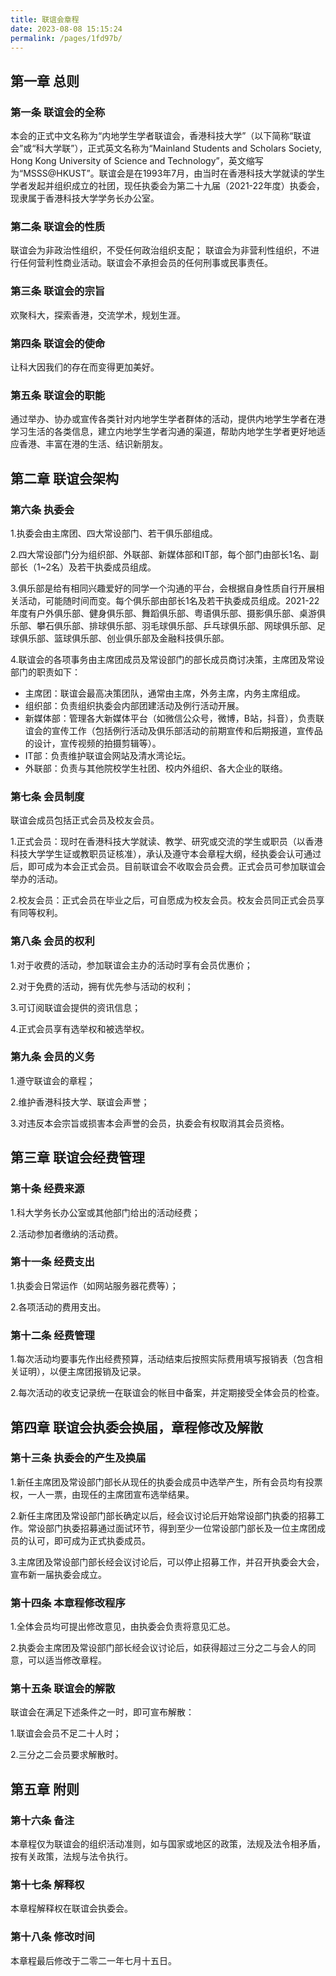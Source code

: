 ```yaml
---
title: 联谊会章程
date: 2023-08-08 15:15:24
permalink: /pages/1fd97b/
---
```


## 第一章 总则
### 第一条 联谊会的全称
本会的正式中文名称为“内地学生学者联谊会，香港科技大学”（以下简称“联谊会”或“科大学联”），正式英文名称为“Mainland Students and Scholars Society, Hong Kong University of Science and Technology”，英文缩写为“MSSS@HKUST”。联谊会是在1993年7月，由当时在香港科技大学就读的学生学者发起并组织成立的社团，现任执委会为第二十九届（2021-22年度）执委会，现隶属于香港科技大学学务长办公室。

### 第二条 联谊会的性质
联谊会为非政治性组织，不受任何政治组织支配； 联谊会为非营利性组织，不进行任何营利性商业活动。联谊会不承担会员的任何刑事或民事责任。

### 第三条 联谊会的宗旨
欢聚科大，探索香港，交流学术，规划生涯。

### 第四条 联谊会的使命
让科大因我们的存在而变得更加美好。

### 第五条 联谊会的职能
通过举办、协办或宣传各类针对内地学生学者群体的活动，提供内地学生学者在港学习生活的各类信息，建立内地学生学者沟通的渠道，帮助内地学生学者更好地适应香港、丰富在港的生活、结识新朋友。

## 第二章 联谊会架构
### 第六条 执委会
1.执委会由主席团、四大常设部门、若干俱乐部组成。

2.四大常设部门分为组织部、外联部、新媒体部和IT部，每个部门由部长1名、副部长（1~2名）及若干执委成员组成。

3.俱乐部是给有相同兴趣爱好的同学一个沟通的平台，会根据自身性质自行开展相关活动，可能随时间而变。每个俱乐部由部长1名及若干执委成员组成。2021-22年度有户外俱乐部、健身俱乐部、舞蹈俱乐部、粤语俱乐部、摄影俱乐部、桌游俱乐部、攀石俱乐部、排球俱乐部、羽毛球俱乐部、乒乓球俱乐部、网球俱乐部、足球俱乐部、篮球俱乐部、创业俱乐部及金融科技俱乐部。

4.联谊会的各项事务由主席团成员及常设部门的部长成员商讨决策，主席团及常设部门的职责如下：

 - 主席团：联谊会最高决策团队，通常由主席，外务主席，内务主席组成。
 - 组织部：负责组织执委会内部团建活动及例行活动开展。
 - 新媒体部：管理各大新媒体平台（如微信公众号，微博，B站，抖音），负责联谊会的宣传工作（包括例行活动及俱乐部活动的前期宣传和后期报道，宣传品的设计，宣传视频的拍摄剪辑等）。
 - IT部：负责维护联谊会网站及清水湾论坛。
 - 外联部：负责与其他院校学生社团、校内外组织、各大企业的联络。

### 第七条 会员制度
联谊会成员包括正式会员及校友会员。

1.正式会员：现时在香港科技大学就读、教学、研究或交流的学生或职员（以香港科技大学学生证或教职员证核准），承认及遵守本会章程大纲，经执委会认可通过后，即可成为本会正式会员。目前联谊会不收取会员会费。正式会员可参加联谊会举办的活动。

2.校友会员：正式会员在毕业之后，可自愿成为校友会员。校友会员同正式会员享有同等权利。

### 第八条 会员的权利
1.对于收费的活动，参加联谊会主办的活动时享有会员优惠价；

2.对于免费的活动，拥有优先参与活动的权利；

3.可订阅联谊会提供的资讯信息；

4.正式会员享有选举权和被选举权。

### 第九条 会员的义务
1.遵守联谊会的章程；

2.维护香港科技大学、联谊会声誉；

3.对违反本会宗旨或损害本会声誉的会员，执委会有权取消其会员资格。

## 第三章 联谊会经费管理
### 第十条 经费来源
1.科大学务长办公室或其他部门给出的活动经费；

2.活动参加者缴纳的活动费。

### 第十一条 经费支出
1.执委会日常运作（如网站服务器花费等）；

2.各项活动的费用支出。

### 第十二条 经费管理
1.每次活动均要事先作出经费预算，活动结束后按照实际费用填写报销表（包含相关证明），以便主席团报销及记录。

2.每次活动的收支记录统一在联谊会的帐目中备案，并定期接受全体会员的检查。

## 第四章 联谊会执委会换届，章程修改及解散
### 第十三条 执委会的产生及换届
1.新任主席团及常设部门部长从现任的执委会成员中选举产生，所有会员均有投票权，一人一票，由现任的主席团宣布选举结果。

2.新任主席团及常设部门部长确定以后，经会议讨论后开始常设部门执委的招募工作。常设部门执委招募通过面试环节，得到至少一位常设部门部长及一位主席团成员的认可，即可成为正式执委成员。

3.主席团及常设部门部长经会议讨论后，可以停止招募工作，并召开执委会大会，宣布新一届执委会成立。

### 第十四条 本章程修改程序
1.全体会员均可提出修改意见，由执委会负责将意见汇总。

2.执委会主席团及常设部门部长经会议讨论后，如获得超过三分之二与会人的同意，可以适当修改章程。

### 第十五条 联谊会的解散
联谊会在满足下述条件之一时，即可宣布解散：

1.联谊会会员不足二十人时；

2.三分之二会员要求解散时。

## 第五章 附则
### 第十六条 备注
本章程仅为联谊会的组织活动准则，如与国家或地区的政策，法规及法令相矛盾，按有关政策，法规与法令执行。

### 第十七条 解释权
本章程解释权在联谊会执委会。

### 第十八条 修改时间
本章程最后修改于二零二一年七月十五日。
